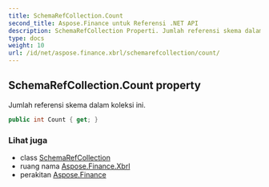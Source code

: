 ```yaml
---
title: SchemaRefCollection.Count
second_title: Aspose.Finance untuk Referensi .NET API
description: SchemaRefCollection Properti. Jumlah referensi skema dalam koleksi ini.
type: docs
weight: 10
url: /id/net/aspose.finance.xbrl/schemarefcollection/count/
---
```

## SchemaRefCollection.Count property

Jumlah referensi skema dalam koleksi ini.

```csharp
public int Count { get; }
```

### Lihat juga

* class [SchemaRefCollection](../)
* ruang nama [Aspose.Finance.Xbrl](../../schemarefcollection/)
* perakitan [Aspose.Finance](../../../)


